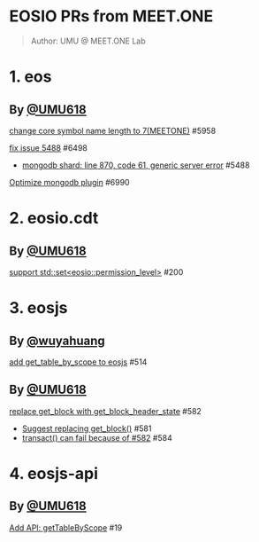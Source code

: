 # EOSIO PRs from MEET.ONE

> Author: UMU @ MEET.ONE Lab

# 1. eos

## By [@UMU618](https://github.com/UMU618)

[change core symbol name length to 7(MEETONE)](https://github.com/EOSIO/eos/pull/5958) \#5958

[fix issue 5488](https://github.com/EOSIO/eos/pull/6498) \#6498

- [mongodb shard: line 870, code 61, generic server error](https://github.com/EOSIO/eos/issues/5488) \#5488

[Optimize mongodb plugin](https://github.com/EOSIO/eos/pull/6990) \#6990

# 2. eosio.cdt

## By [@UMU618](https://github.com/UMU618)

[support std::set\<eosio::permission_level\>](https://github.com/EOSIO/eosio.cdt/pull/200) \#200

# 3. eosjs

## By [@wuyahuang](https://github.com/wuyahuang)

[add get_table_by_scope to eosjs](https://github.com/EOSIO/eosjs/pull/514) \#514

## By [@UMU618](https://github.com/UMU618)

[replace get_block with get_block_header_state](https://github.com/EOSIO/eosjs/pull/582) \#582

- [Suggest replacing get_block()](https://github.com/EOSIO/eosjs/issues/581) \#581
- [transact() can fail because of #582](https://github.com/EOSIO/eosjs/issues/584) \#584

# 4. eosjs-api

## By [@UMU618](https://github.com/UMU618)

[Add API: getTableByScope](https://github.com/EOSIO/eosjs-api/pull/19) \#19
